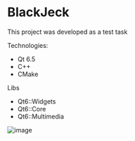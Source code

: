 # BlackJeck
This project was developed as a test task

Technologies:
- Qt 6.5
- C++
- CMake
 
Libs
  - Qt6::Widgets
  - Qt6::Core
  - Qt6::Multimedia

![image](https://github.com/Sanechek962/BlackJeck/assets/104301715/71654c3b-471f-4229-9299-37d460a7ee8a)

